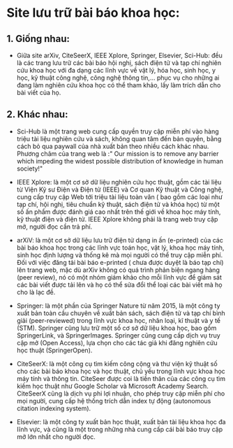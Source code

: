 # Site lưu trữ bài báo khoa học:

## 1. Giống nhau:

- Giữa site arXiv, CiteSeerX, IEEE Xplore, Springer, Elsevier, Sci-Hub: đều là các trang lưu trữ các bài báo hội nghị, sách điện tử và tạp chí nghiên cứu khoa học với đa dạng các lĩnh vực về vật lý, hóa học, sinh học, y học, kỹ thuật công nghệ, công nghệ thông tin,... phục vụ cho những ai đang làm nghiên cứu khoa học có thể tham khảo, lấy làm trích dẫn cho bài viết của họ.

## 2. Khác nhau:
- Sci-Hub là một trang web cung cấp quyền truy cập miễn phí vào hàng triệu tài liệu nghiên cứu và sách,  không quan tâm đến bản quyền, bằng cách bỏ qua paywall của nhà xuất bản theo nhiều cách khác nhau. Phương châm của trang web là :" Our mission is to remove any barrier which impeding the widest possible distribution of knowledge in human society!"

- IEEE Xplore: là một cơ sở dữ liệu nghiên cứu học thuật, gồm các tài liệu từ Viện Kỹ sư Điện và Điện tử (IEEE) và Cơ quan Kỹ thuật và Công nghệ, cung cấp truy cập Web tới triệu tài liệu toàn văn ( bao gồm các loại như tạp chí, hội nghị, tiêu chuẩn kỹ thuật, sách điện tử và khóa học) từ một số ấn phẩm được đánh giá cao nhất trên thế giới về khoa học máy tính, kỹ thuật điện và điện tử. IEEE Xplore không phải là trang web truy cập mở, người đọc cần trả phí. 

- arXiV: là một cơ sở dữ liệu lưu trữ điện tử dạng in ấn (e-printed) của các bài báo khoa học trong các lĩnh vực toán học, vật lý, khoa học máy tính, sinh học định lượng và thống kê mà mọi người có thể truy cập miễn phí. Đối với việc đăng tải bài báo e-printed ( chưa được duyệt là báo tạp chí) lên trang web, mặc dù arXiv không có quá trình phản biện ngang hàng (peer review), nó có một nhóm giám khảo cho mỗi lĩnh vực để giám sát các bài viết được tải lên và họ có thể sửa đổi thể loại các bài viết mà họ cho là lạc đề.

- Springer:  là một phần của Springer Nature từ năm 2015, là một công ty xuất bản toàn cầu chuyên về xuất bản sách, sách điện tử và tạp chí bình giải (peer-reviewed) trong lĩnh vực khoa học, nhân loại, kĩ thuật và y tế (STM). Springer cũng lưu trữ một số cơ sở dữ liệu khoa học, bao gồm SpringerLink, và SpringerImages. Springer cũng cung cấp dịch vụ truy cập mở (Open Access), lựa chọn cho các tác giả khi đăng nghiên cứu học thuật (SpringerOpen).

- CiteSeerX: là một công cụ tìm kiếm công cộng và thư viện kỹ thuật số cho các bài báo khoa học và học thuật, chủ yếu trong lĩnh vực khoa học máy tính và thông tin. CiteSeer được coi là tiền thân của các công cụ tìm kiếm học thuật như Google Scholar và Microsoft Academy Search. CiteSeerX cũng là dịch vụ phi lợi nhuận, cho phép truy cập miễn phí cho mọi người, cung cấp hệ thống trích dẫn index tự động (autonomous citation indexing system).

- Elsevier: là một công ty xuất bản học thuật, xuất bản tài liệu khoa học đa lĩnh vực, và cũng là một trong những nhà cung cấp cái bài báo truy cập mở lớn nhất cho người đọc.
